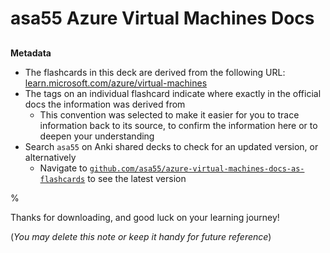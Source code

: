 # asa55 Azure Virtual Machines Docs

##

**Metadata**

- The flashcards in this deck are derived from the following URL: [learn.microsoft.com/azure/virtual-machines](learn.microsoft.com/azure/virtual-machines)
- The tags on an individual flashcard indicate where exactly in the official docs the information was derived from
  - This convention was selected to make it easier for you to trace information back to its source, to confirm the information here or to deepen your understanding
- Search `asa55` on Anki shared decks to check for an updated version, or alternatively
  - Navigate to [`github.com/asa55/azure-virtual-machines-docs-as-flashcards`](https://github.com/asa55/azure-virtual-machines-docs-as-flashcards) to see the latest version

%

Thanks for downloading, and good luck on your learning journey!

(_You may delete this note or keep it handy for future reference_)

